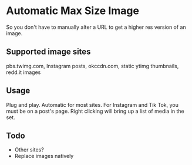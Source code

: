 # Automatic Max Size Image
So you don't have to manually alter a URL to get a higher res version of an image.
## Supported image sites
pbs.twimg.com, Instagram posts, okccdn.com, static ytimg thumbnails, redd.it images
## Usage
Plug and play. Automatic for most sites. For Instagram and Tik Tok, you must be on a post's page. Right clicking will bring up a list of media in the set.
## Todo
* Other sites?
* Replace images natively